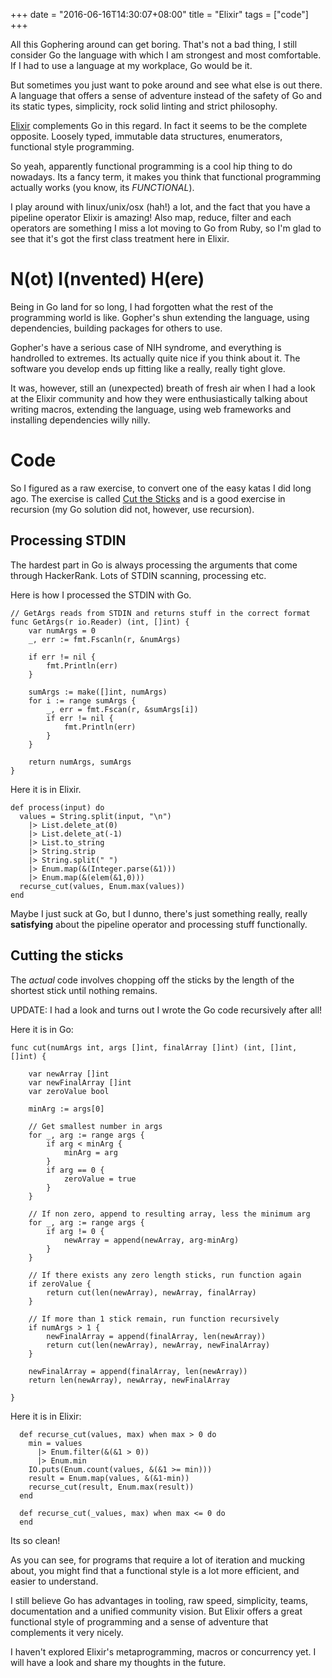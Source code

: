 +++
date = "2016-06-16T14:30:07+08:00"
title = "Elixir"
tags = ["code"]
+++

All this Gophering around can get boring. That's not a bad thing, I still consider Go the language with which I am strongest and most comfortable. If I had to use a language at my workplace, Go would be it.

<!--more-->

But sometimes you just want to poke around and see what else is out there. A language that offers a sense of adventure instead of the safety of Go and its static types, simplicity, rock solid linting and strict philosophy.

[Elixir](elixir-lang.org) complements Go in this regard. In fact it seems to be the complete opposite. Loosely typed, immutable data structures, enumerators, functional style programming.

So yeah, apparently functional programming is a cool hip thing to do nowadays. Its a fancy term, it makes you think that functional programming actually works (you know, its *FUNCTIONAL*).

I play around with linux/unix/osx (hah!) a lot, and the fact that you have a pipeline operator Elixir is amazing! Also map, reduce, filter and each operators are something I miss a lot moving to Go from Ruby, so I'm glad to see that it's got the first class treatment here in Elixir.

# N(ot) I(nvented) H(ere)

Being in Go land for so long, I had forgotten what the rest of the programming world is like. Gopher's shun extending the language, using dependencies, building packages for others to use.

Gopher's have a serious case of NIH syndrome, and everything is handrolled to extremes. Its actually quite nice if you think about it. The software you develop ends up fitting like a really, really tight glove.

It was, however, still an (unexpected) breath of fresh air when I had a look at the Elixir community and how they were enthusiastically talking about writing macros, extending the language, using web frameworks and installing dependencies willy nilly.

# Code

So I figured as a raw exercise, to convert one of the easy katas I did long ago. The exercise is called [Cut the Sticks](https://www.hackerrank.com/challenges/cut-the-sticks) and is a good exercise in recursion (my Go solution did not, however, use recursion).

## Processing STDIN

The hardest part in Go is always processing the arguments that come through HackerRank. Lots of STDIN scanning, processing etc.

Here is how I processed the STDIN with Go.
```
// GetArgs reads from STDIN and returns stuff in the correct format
func GetArgs(r io.Reader) (int, []int) {
	var numArgs = 0
	_, err := fmt.Fscanln(r, &numArgs)

	if err != nil {
		fmt.Println(err)
	}

	sumArgs := make([]int, numArgs)
	for i := range sumArgs {
		_, err = fmt.Fscan(r, &sumArgs[i])
		if err != nil {
			fmt.Println(err)
		}
	}

	return numArgs, sumArgs
}
```
Here it is in Elixir.

```
def process(input) do
  values = String.split(input, "\n")
    |> List.delete_at(0)
    |> List.delete_at(-1)
    |> List.to_string
    |> String.strip
    |> String.split(" ")
    |> Enum.map(&(Integer.parse(&1)))
    |> Enum.map(&(elem(&1,0)))
  recurse_cut(values, Enum.max(values))
end
```

Maybe I just suck at Go, but I dunno, there's just something really, really **satisfying** about the pipeline operator and processing stuff functionally.

## Cutting the sticks

The *actual* code involves chopping off the sticks by the length of the shortest stick until nothing remains.

UPDATE: I had a look and turns out I wrote the Go code recursively after all!

Here it is in Go:
```
func cut(numArgs int, args []int, finalArray []int) (int, []int, []int) {

	var newArray []int
	var newFinalArray []int
	var zeroValue bool

	minArg := args[0]

	// Get smallest number in args
	for _, arg := range args {
		if arg < minArg {
			minArg = arg
		}
		if arg == 0 {
			zeroValue = true
		}
	}

	// If non zero, append to resulting array, less the minimum arg
	for _, arg := range args {
		if arg != 0 {
			newArray = append(newArray, arg-minArg)
		}
	}

	// If there exists any zero length sticks, run function again
	if zeroValue {
		return cut(len(newArray), newArray, finalArray)
	}

	// If more than 1 stick remain, run function recursively
	if numArgs > 1 {
		newFinalArray = append(finalArray, len(newArray))
		return cut(len(newArray), newArray, newFinalArray)
	}

	newFinalArray = append(finalArray, len(newArray))
	return len(newArray), newArray, newFinalArray

}
```


Here it is in Elixir:
```
  def recurse_cut(values, max) when max > 0 do
    min = values
      |> Enum.filter(&(&1 > 0))
      |> Enum.min
    IO.puts(Enum.count(values, &(&1 >= min)))
    result = Enum.map(values, &(&1-min))
    recurse_cut(result, Enum.max(result))
  end

  def recurse_cut(_values, max) when max <= 0 do
  end
```

Its so clean!

As you can see, for programs that require a lot of iteration and mucking about, you might find that a functional style is a lot more efficient, and easier to understand.

I still believe Go has advantages in tooling, raw speed, simplicity, teams, documentation and a unified community vision. But Elixir offers a great functional style of programming and a sense of adventure that complements it very nicely.

I haven't explored Elixir's metaprogramming, macros or concurrency yet. I will have a look and share my thoughts in the future.

